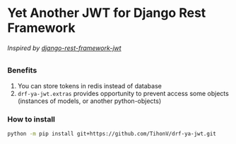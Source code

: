 # Yet Another JWT for Django Rest Framework
###### Inspired by [django-rest-framework-jwt](https://github.com/GetBlimp/django-rest-framework-jwt)


### Benefits
1. You can store tokens in redis instead of database
2. `drf-ya-jwt.extras` provides opportunity to prevent access some objects (instances of models, or another python-objects)


### How to install
```bash
python -m pip install git+https://github.com/TihonV/drf-ya-jwt.git
```
